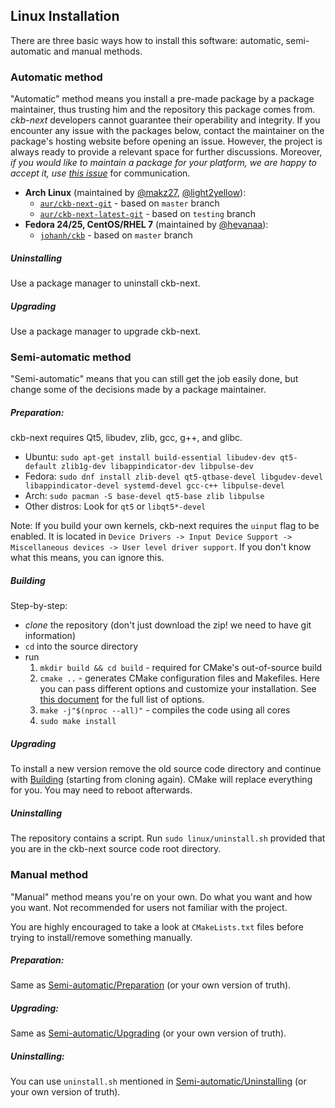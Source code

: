 ## Linux Installation

There are three basic ways how to install this software: automatic, semi-automatic and manual methods.


### Automatic method

"Automatic" method means you install a pre-made package by a package maintainer, thus trusting him and the repository this package comes from. *ckb-next* developers cannot guarantee their operability and integrity. If you encounter any issue with the packages below, contact the maintainer on the package's hosting website before opening an issue. However, the project is always ready to provide a relevant space for further discussions. Moreover, *if you would like to maintain a package for your platform, we are happy to accept it, use [this issue](https://github.com/mattanger/ckb-next/issues/5)* for communication.

* **Arch Linux** (maintained by [@makz27](https://github.com/makz27), [@light2yellow](https://github.com/light2yellow)):
	* [`aur/ckb-next-git`](https://aur.archlinux.org/packages/ckb-next-git) - based on `master` branch
	* [`aur/ckb-next-latest-git`](https://aur.archlinux.org/packages/ckb-next-latest-git) - based on `testing` branch
* **Fedora 24/25, CentOS/RHEL 7** (maintained by [@hevanaa](https://github.com/hevanaa)):
    * [`johanh/ckb`](https://copr.fedorainfracloud.org/coprs/johanh/ckb/) - based on `master` branch

##### Uninstalling

Use a package manager to uninstall ckb-next.

##### Upgrading

Use a package manager to upgrade ckb-next.


### Semi-automatic method

"Semi-automatic" means that you can still get the job easily done, but change some of the decisions made by a package maintainer.

##### Preparation:

ckb-next requires Qt5, libudev, zlib, gcc, g++, and glibc.

* Ubuntu: `sudo apt-get install build-essential libudev-dev qt5-default zlib1g-dev libappindicator-dev libpulse-dev`
* Fedora: `sudo dnf install zlib-devel qt5-qtbase-devel libgudev-devel libappindicator-devel systemd-devel gcc-c++ libpulse-devel`
* Arch: `sudo pacman -S base-devel qt5-base zlib libpulse`
* Other distros: Look for `qt5` or `libqt5*-devel`

Note: If you build your own kernels, ckb-next requires the `uinput` flag to be enabled. It is located in `Device Drivers -> Input Device Support -> Miscellaneous devices -> User level driver support`. If you don't know what this means, you can ignore this.

##### Building

Step-by-step:

* *clone* the repository (don't just download the zip! we need to have git information)
* `cd` into the source directory
* run
	1. `mkdir build && cd build` - required for CMake's out-of-source build
	2. `cmake ..` - generates CMake configuration files and Makefiles. Here you can pass different options and customize your installation. See [this document](CMAKE_CONFIG.md) for the full list of options.
	3. `make -j"$(nproc --all)"` - compiles the code using all cores
	4. `sudo make install`

##### Upgrading

To install a new version remove the old source code directory and continue with [Building](LINUX_INSTALLATION.md#building) (starting from cloning again). CMake will replace everything for you. You may need to reboot afterwards.

##### Uninstalling

The repository contains a script. Run `sudo linux/uninstall.sh` provided that you are in the ckb-next source code root directory.


### Manual method

"Manual" method means you're on your own. Do what you want and how you want. Not recommended for users not familiar with the project.

You are highly encouraged to take a look at `CMakeLists.txt` files before trying to install/remove something manually.

##### Preparation:

Same as [Semi-automatic/Preparation](LINUX_INSTALLATION.md#preparation) (or your own version of truth).

##### Upgrading:

Same as [Semi-automatic/Upgrading](LINUX_INSTALLATION.md#upgrading-1) (or your own version of truth).

##### Uninstalling:

You can use `uninstall.sh` mentioned in [Semi-automatic/Uninstalling](#uninstalling-2) (or your own version of truth).
